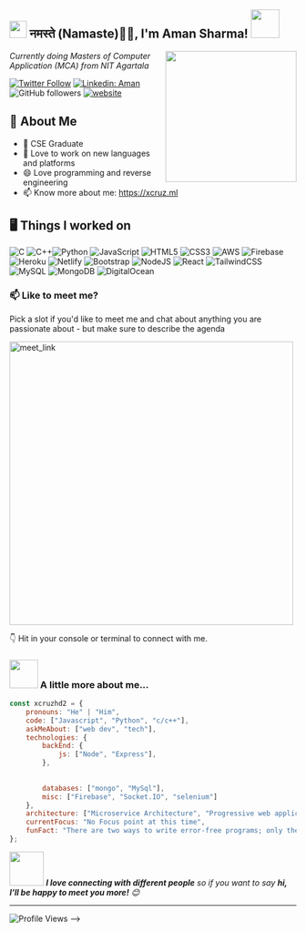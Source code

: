<h2><img src="https://emojis.slackmojis.com/emojis/images/1531849430/4246/blob-sunglasses.gif?1531849430" width="30"/> नमस्ते (Namaste)🙏🏻, I'm Aman Sharma! <img src="https://media.giphy.com/media/12oufCB0MyZ1Go/giphy.gif" width="50"></h2>
<img align='right' src="https://media.giphy.com/media/M9gbBd9nbDrOTu1Mqx/giphy.gif" width="230">
<p><em>Currently doing Masters of Computer Application (MCA) from NIT Agartala 
</em></p>

[![Twitter Follow](https://img.shields.io/twitter/follow/misteranmol?label=Follow)](https://x.com/intent/follow?screen_name=xcruzhd2)
[![Linkedin: Aman](https://img.shields.io/badge/-Aman-blue?style=flat-square&logo=Linkedin&logoColor=white&link=https://www.linkedin.com/in/https://www.linkedin.com/in/aman-sharma-38aa5b251/)](https://www.linkedin.com/in/aman-sharma-38aa5b251/)
![GitHub followers](https://img.shields.io/github/followers/amansharma999?label=Follow&style=social)
[![website](https://img.shields.io/badge/Portfolio-46a2f1.svg?&style=flat-square&logo=Google-Chrome&logoColor=white&link=https://xcruz.ml/)](https://xcruz.ml/)
<!-- ![](https://visitor-badge.glitch.me/badge?page_id=amansharma999.amansharma999) -->
<!-- ![Waka Readme](https://github.com/amansharma999/amansharma999/workflows/Waka%20Readme/badge.svg) -->

## 💫 About Me
* 🔭  CSE Graduate
* 🌱  Love to work on new languages and platforms
* 😄  Love programming and reverse engineering
* 📫  Know more about me: https://xcruz.ml
<!-- * ⚡  Introvert who sometimes go into deep thoughts about life and things -->


## 🖥️ Things I worked on
![C](https://img.shields.io/badge/c-%2300599C.svg?style=for-the-badge&logo=c&logoColor=white) ![C++](https://img.shields.io/badge/c++-%2300599C.svg?style=for-the-badge&logo=c%2B%2B&logoColor=white)![Python](https://img.shields.io/badge/python-3670A0?style=for-the-badge&logo=python&logoColor=ffdd54) ![JavaScript](https://img.shields.io/badge/javascript-%23323330.svg?style=for-the-badge&logo=javascript&logoColor=%23F7DF1E)  ![HTML5](https://img.shields.io/badge/html5-%23E34F26.svg?style=for-the-badge&logo=html5&logoColor=white) ![CSS3](https://img.shields.io/badge/css3-%231572B6.svg?style=for-the-badge&logo=css3&logoColor=white) ![AWS](https://img.shields.io/badge/AWS-%23FF9900.svg?style=for-the-badge&logo=amazon-aws&logoColor=white) ![Firebase](https://img.shields.io/badge/firebase-%23039BE5.svg?style=for-the-badge&logo=firebase) ![Heroku](https://img.shields.io/badge/heroku-%23430098.svg?style=for-the-badge&logo=heroku&logoColor=white) ![Netlify](https://img.shields.io/badge/netlify-%23000000.svg?style=for-the-badge&logo=netlify&logoColor=#00C7B7) ![Bootstrap](https://img.shields.io/badge/bootstrap-%23563D7C.svg?style=for-the-badge&logo=bootstrap&logoColor=white) ![NodeJS](https://img.shields.io/badge/node.js-6DA55F?style=for-the-badge&logo=node.js&logoColor=white) ![React](https://img.shields.io/badge/react-%2320232a.svg?style=for-the-badge&logo=react&logoColor=%2361DAFB) ![TailwindCSS](https://img.shields.io/badge/tailwindcss-%2338B2AC.svg?style=for-the-badge&logo=tailwind-css&logoColor=white) ![MySQL](https://img.shields.io/badge/mysql-%2300f.svg?style=for-the-badge&logo=mysql&logoColor=white) ![MongoDB](https://img.shields.io/badge/MongoDB-%234ea94b.svg?style=for-the-badge&logo=mongodb&logoColor=white) ![DigitalOcean](https://img.shields.io/badge/DigitalOcean-%230167ff.svg?style=for-the-badge&logo=digitalOcean&logoColor=white)

### 📫 Like to meet me?

Pick a slot if you'd like to meet me and chat about anything you are passionate about - but make sure to describe the agenda

<a href="https://calendly.com/aman-amansharma2000/30min" target="_blank"><img width="498" alt="meet_link" src="https://user-images.githubusercontent.com/15426564/144297439-f530f383-e73e-41e0-9914-a9b7d3f432e5.png"></a>

👇 Hit in your console or terminal to connect with me.

<!-- ```bash
npx xcruzhd2
```
**👆 This command line tool can be found at [npx xcruzhd2](https://github.com/anmol098/npx_card)** -->

### <img src="https://media.giphy.com/media/VgCDAzcKvsR6OM0uWg/giphy.gif" width="50"> A little more about me...  

```javascript
const xcruzhd2 = {
    pronouns: "He" | "Him",
    code: ["Javascript", "Python", "c/c++"],
    askMeAbout: ["web dev", "tech"],
    technologies: {
        backEnd: {
            js: ["Node", "Express"],
        },
        
        
        databases: ["mongo", "MySql"],
        misc: ["Firebase", "Socket.IO", "selenium"]
    },
    architecture: ["Microservice Architecture", "Progressive web applications", "Single page applications"],
    currentFocus: "No Focus point at this time",
    funFact: "There are two ways to write error-free programs; only the third one works"
};
```

<img src="https://media.giphy.com/media/LnQjpWaON8nhr21vNW/giphy.gif" width="60"> <em><b>I love connecting with different people</b> so if you want to say <b>hi, I'll be happy to meet you more!</b> 😊</em>

---
<!--START_SECTION:waka-->
<!-- ![Code Time](http://img.shields.io/badge/Code%20Time-2%2C762%20hrs%2014%20mins-blue) -->

![Profile Views](![](https://komarev.com/ghpvc/?username=amansharma999&abbreviated=true)) -->

<!-- ![Lines of code](https://img.shields.io/badge/From%20Hello%20World%20I%27ve%20Written-4.1%20million%20lines%20of%20code-blue) -->

